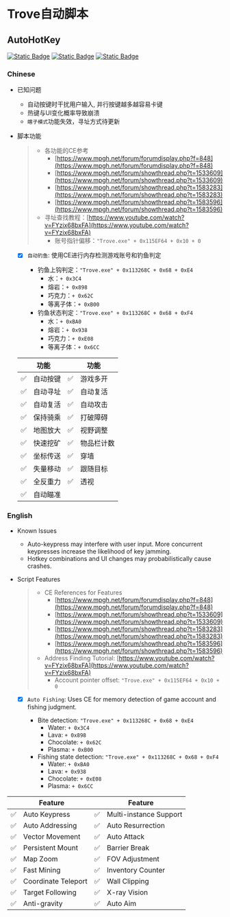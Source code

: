 # Trove自动脚本

## AutoHotKey

[![Static Badge](https://img.shields.io/badge/Fork-TroveAutoFish(2020)-gray?style=flat&labelColor=black)](https://github.com/MiraculousB/TroveAutoFish) [![Static Badge](https://img.shields.io/badge/AHK__H-2.1--alpha.18_64bit-blue?style=flat&labelColor=green)](https://github.com/thqby/AutoHotkey_H/tree/v2.1-alpha.18) [![Static Badge](https://img.shields.io/badge/C++-MinGW--W64.11.2.0-yellow?style=flat&labelColor=red)](https://www.mingw-w64.org/)

### Chinese

- 已知问题

  - 自动按键时干扰用户输入, 并行按键越多越容易卡键
  - 热键与UI变化概率导致崩溃
  - `瞎子模式`功能失效，寻址方式待更新
- 脚本功能

  > - 各功能的CE参考
  >   - [https://www.mpgh.net/forum/forumdisplay.php?f=848](https://www.mpgh.net/forum/forumdisplay.php?f=848)
  >   - [https://www.mpgh.net/forum/showthread.php?t=1533609](https://www.mpgh.net/forum/showthread.php?t=1533609)
  >   - [https://www.mpgh.net/forum/showthread.php?t=1583283](https://www.mpgh.net/forum/showthread.php?t=1583283)
  >   - [https://www.mpgh.net/forum/showthread.php?t=1583596](https://www.mpgh.net/forum/showthread.php?t=1583596)
  > - 寻址查找教程：[https://www.youtube.com/watch?v=FYzix68bxFA](https://www.youtube.com/watch?v=FYzix68bxFA)
  >   - 账号指针偏移：`"Trove.exe" + 0x115EF64 + 0x10 + 0`
  >

  - [X] `自动钓鱼`: 使用CE进行内存检测游戏账号和钓鱼判定

    - 钓鱼上钩判定：`"Trove.exe" + 0x113268C + 0x68 + 0xE4`
      - 水：`+ 0x3C4`
      - 熔岩：`+ 0x898`
      - 巧克力：`+ 0x62C`
      - 等离子体：`+ 0xB00 `
    - 钓鱼状态判定：`"Trove.exe" + 0x113268C + 0x68 + 0xF4`
      - 水：`+ 0xBA0`
      - 熔岩：`+ 0x938`
      - 巧克力：`+ 0xE08`
      - 等离子体：`+ 0x6CC`

  |    | 功能&nbsp;&nbsp;&nbsp;&nbsp; |    | 功能&nbsp;&nbsp;&nbsp;&nbsp; |
  | -- | ---------------------------- | -- | ---------------------------- |
  | ✅ | 自动按键                     | ✅ | 游戏多开                     |
  | ✅ | 自动寻址                     | ✅ | 自动复活                     |
  | ✅ | 自动复活                     | ✅ | 自动攻击                     |
  | ✅ | 保持骑乘                     | ✅ | 打破障碍                     |
  | ✅ | 地图放大                     | ✅ | 视野调整                     |
  | ✅ | 快速挖矿                     | ✅ | 物品栏计数                   |
  | ✅ | 坐标传送                     | ✅ | 穿墙                         |
  | ✅ | 失量移动                     | ✅ | 跟随目标                     |
  | ✅ | 全反重力                     | ✅ | 透视                         |
  | ✅ | 自动瞄准                     |    |                              |

### English

- Known Issues

  - Auto-keypress may interfere with user input. More concurrent keypresses increase the likelihood of key jamming.
  - Hotkey combinations and UI changes may probabilistically cause crashes.
- Script Features

  > - CE References for Features
  >   - [https://www.mpgh.net/forum/forumdisplay.php?f=848](https://www.mpgh.net/forum/forumdisplay.php?f=848)
  >   - [https://www.mpgh.net/forum/showthread.php?t=1533609](https://www.mpgh.net/forum/showthread.php?t=1533609)
  >   - [https://www.mpgh.net/forum/showthread.php?t=1583283](https://www.mpgh.net/forum/showthread.php?t=1583283)
  >   - [https://www.mpgh.net/forum/showthread.php?t=1583596](https://www.mpgh.net/forum/showthread.php?t=1583596)
  > - Address Finding Tutorial: [https://www.youtube.com/watch?v=FYzix68bxFA](https://www.youtube.com/watch?v=FYzix68bxFA)
  >   - Account pointer offset: `"Trove.exe" + 0x115EF64 + 0x10 + 0`
  >

  - [X] `Auto Fishing`: Uses CE for memory detection of game account and fishing judgment.

    - Bite detection: `"Trove.exe" + 0x113268C + 0x68 + 0xE4`
      - Water: `+ 0x3C4`
      - Lava: `+ 0x898`
      - Chocolate: `+ 0x62C`
      - Plasma: `+ 0xB00 `
    - Fishing state detection: `"Trove.exe" + 0x113268C + 0x68 + 0xF4`
      - Water: `+ 0xBA0`
      - Lava: `+ 0x938`
      - Chocolate: `+ 0xE08`
      - Plasma: `+ 0x6CC`

|    | Feature&nbsp;&nbsp;&nbsp;&nbsp; |    | Feature&nbsp;&nbsp;&nbsp;&nbsp; |
| -- | ------------------------------- | -- | ------------------------------- |
| ✅ | Auto Keypress                   | ✅ | Multi-instance Support          |
| ✅ | Auto Addressing                 | ✅ | Auto Resurrection               |
| ✅ | Vector Movement                 | ✅ | Auto Attack                     |
| ✅ | Persistent Mount                | ✅ | Barrier Break                   |
| ✅ | Map Zoom                        | ✅ | FOV Adjustment                  |
| ✅ | Fast Mining                     | ✅ | Inventory Counter               |
| ✅ | Coordinate Teleport             | ✅ | Wall Clipping                   |
| ✅ | Target Following                | ✅ | X-ray Vision                    |
| ✅ | Anti-gravity                    | ✅ | Auto Aim                        |
